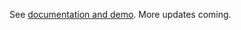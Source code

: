 See [documentation and demo](https://hungkitwchiu.github.io/doc.geocode.html). More updates coming.

